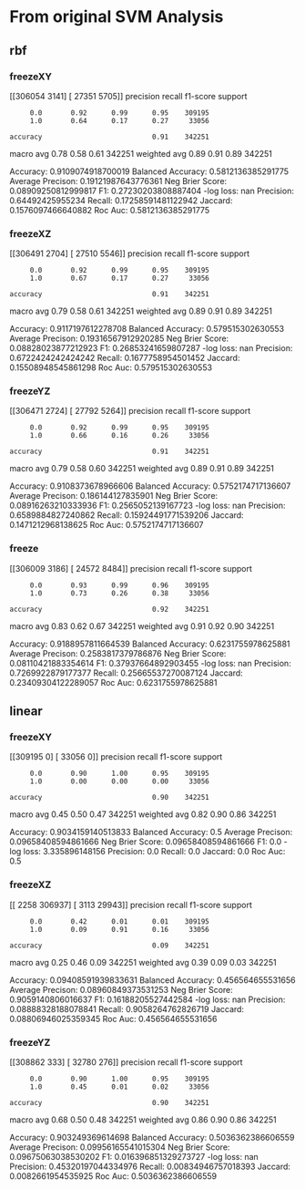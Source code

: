 # From original SVM Analysis

## rbf
### freezeXY
[[306054   3141]
 [ 27351   5705]]
              precision    recall  f1-score   support

         0.0       0.92      0.99      0.95    309195
         1.0       0.64      0.17      0.27     33056

    accuracy                           0.91    342251
   macro avg       0.78      0.58      0.61    342251
weighted avg       0.89      0.91      0.89    342251

Accuracy: 0.9109074918700019
Balanced Accuracy: 0.5812136385291775
Average Precison: 0.19121987643776361
Neg Brier Score: 0.08909250812999817
F1: 0.27230203808887404
-log loss: nan
Precision: 0.64492425955234
Recall: 0.17258591481122942
Jaccard: 0.1576097466640882
Roc Auc: 0.5812136385291775




### freezeXZ
[[306491   2704]
 [ 27510   5546]]
              precision    recall  f1-score   support

         0.0       0.92      0.99      0.95    309195
         1.0       0.67      0.17      0.27     33056

    accuracy                           0.91    342251
   macro avg       0.79      0.58      0.61    342251
weighted avg       0.89      0.91      0.89    342251

Accuracy: 0.9117197612278708
Balanced Accuracy: 0.579515302630553
Average Precison: 0.19316567912920285
Neg Brier Score: 0.08828023877212923
F1: 0.26853241659807287
-log loss: nan
Precision: 0.6722424242424242
Recall: 0.1677758954501452
Jaccard: 0.15508948545861298
Roc Auc: 0.579515302630553




### freezeYZ
[[306471   2724]
 [ 27792   5264]]
              precision    recall  f1-score   support

         0.0       0.92      0.99      0.95    309195
         1.0       0.66      0.16      0.26     33056

    accuracy                           0.91    342251
   macro avg       0.79      0.58      0.60    342251
weighted avg       0.89      0.91      0.89    342251

Accuracy: 0.9108373678966606
Balanced Accuracy: 0.5752174717136607
Average Precison: 0.186144127835901
Neg Brier Score: 0.08916263210333936
F1: 0.2565052139167723
-log loss: nan
Precision: 0.6589884827240862
Recall: 0.15924491771539206
Jaccard: 0.1471212968138625
Roc Auc: 0.5752174717136607




### freeze
[[306009   3186]
 [ 24572   8484]]
              precision    recall  f1-score   support

         0.0       0.93      0.99      0.96    309195
         1.0       0.73      0.26      0.38     33056

    accuracy                           0.92    342251
   macro avg       0.83      0.62      0.67    342251
weighted avg       0.91      0.92      0.90    342251

Accuracy: 0.9188957811664539
Balanced Accuracy: 0.6231755978625881
Average Precison: 0.2583817379786876
Neg Brier Score: 0.08110421883354614
F1: 0.37937664892903455
-log loss: nan
Precision: 0.7269922879177377
Recall: 0.25665537270087124
Jaccard: 0.23409304122289057
Roc Auc: 0.6231755978625881




## linear
### freezeXY
[[309195      0]
 [ 33056      0]]
              precision    recall  f1-score   support

         0.0       0.90      1.00      0.95    309195
         1.0       0.00      0.00      0.00     33056

    accuracy                           0.90    342251
   macro avg       0.45      0.50      0.47    342251
weighted avg       0.82      0.90      0.86    342251

Accuracy: 0.9034159140513833
Balanced Accuracy: 0.5
Average Precison: 0.09658408594861666
Neg Brier Score: 0.09658408594861666
F1: 0.0
-log loss: 3.335896148156
Precision: 0.0
Recall: 0.0
Jaccard: 0.0
Roc Auc: 0.5




### freezeXZ
[[  2258 306937]
 [  3113  29943]]
              precision    recall  f1-score   support

         0.0       0.42      0.01      0.01    309195
         1.0       0.09      0.91      0.16     33056

    accuracy                           0.09    342251
   macro avg       0.25      0.46      0.09    342251
weighted avg       0.39      0.09      0.03    342251

Accuracy: 0.09408591939833631
Balanced Accuracy: 0.456564655531656
Average Precison: 0.08960849373531253
Neg Brier Score: 0.9059140806016637
F1: 0.16188205527442584
-log loss: nan
Precision: 0.08888328188078841
Recall: 0.9058264762826719
Jaccard: 0.08806946025359345
Roc Auc: 0.456564655531656




### freezeYZ
[[308862    333]
 [ 32780    276]]
              precision    recall  f1-score   support

         0.0       0.90      1.00      0.95    309195
         1.0       0.45      0.01      0.02     33056

    accuracy                           0.90    342251
   macro avg       0.68      0.50      0.48    342251
weighted avg       0.86      0.90      0.86    342251

Accuracy: 0.903249369614698
Balanced Accuracy: 0.5036362386606559
Average Precison: 0.09956165541015304
Neg Brier Score: 0.09675063038530202
F1: 0.016396851329273727
-log loss: nan
Precision: 0.45320197044334976
Recall: 0.00834946757018393
Jaccard: 0.0082661954535925
Roc Auc: 0.5036362386606559